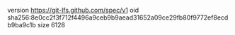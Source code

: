 version https://git-lfs.github.com/spec/v1
oid sha256:8e0cc2f3f712f4496a9ceb9b9aead31652a09ce29fb80f9772ef8ecdb9ba9c1b
size 6128
